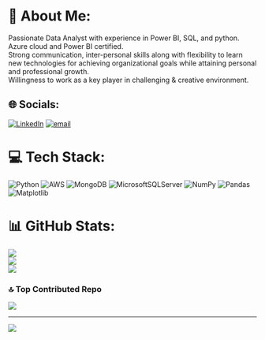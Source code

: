 # 💫 About Me:
Passionate Data Analyst with experience in Power BI, SQL, and python.<br>Azure cloud and Power BI certified.<br>Strong communication, inter-personal skills along with flexibility to learn new technologies for achieving organizational goals while attaining personal and professional growth.<br>Willingness to work as a key player in challenging & creative environment.


## 🌐 Socials:
[![LinkedIn](https://img.shields.io/badge/LinkedIn-%230077B5.svg?logo=linkedin&logoColor=white)](https://linkedin.com/in/www.linkedin.com/in/nikita-uppar-16aa0a193) [![email](https://img.shields.io/badge/Email-D14836?logo=gmail&logoColor=white)](mailto:nikitauppar4@gmail.com) 

# 💻 Tech Stack:
![Python](https://img.shields.io/badge/python-3670A0?style=for-the-badge&logo=python&logoColor=ffdd54) ![AWS](https://img.shields.io/badge/AWS-%23FF9900.svg?style=for-the-badge&logo=amazon-aws&logoColor=white) ![MongoDB](https://img.shields.io/badge/MongoDB-%234ea94b.svg?style=for-the-badge&logo=mongodb&logoColor=white) ![MicrosoftSQLServer](https://img.shields.io/badge/Microsoft%20SQL%20Server-CC2927?style=for-the-badge&logo=microsoft%20sql%20server&logoColor=white) ![NumPy](https://img.shields.io/badge/numpy-%23013243.svg?style=for-the-badge&logo=numpy&logoColor=white) ![Pandas](https://img.shields.io/badge/pandas-%23150458.svg?style=for-the-badge&logo=pandas&logoColor=white) ![Matplotlib](https://img.shields.io/badge/Matplotlib-%23ffffff.svg?style=for-the-badge&logo=Matplotlib&logoColor=black)
# 📊 GitHub Stats:
![](https://github-readme-stats.vercel.app/api?username=nikitau18&theme=gruvbox_light&hide_border=false&include_all_commits=true&count_private=true)<br/>
![](https://nirzak-streak-stats.vercel.app/?user=nikitau18&theme=gruvbox_light&hide_border=false)<br/>
![](https://github-readme-stats.vercel.app/api/top-langs/?username=nikitau18&theme=gruvbox_light&hide_border=false&include_all_commits=true&count_private=true&layout=compact)

### 🔝 Top Contributed Repo
![](https://github-contributor-stats.vercel.app/api?username=nikitau18&limit=5&theme=dark&combine_all_yearly_contributions=true)

---
[![](https://visitcount.itsvg.in/api?id=nikitau18&icon=0&color=0)](https://visitcount.itsvg.in)

<!-- Proudly created with GPRM ( https://gprm.itsvg.in ) -->
